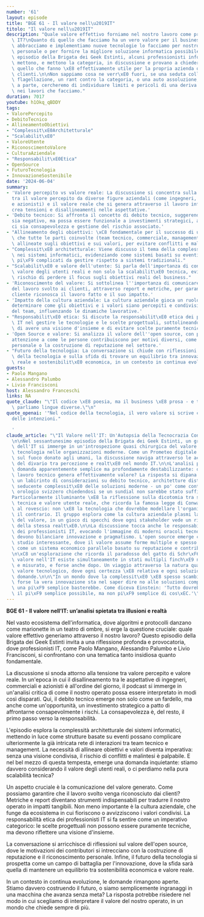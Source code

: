 ```yaml
---
number: '61'
layout: episode
title: "BGE 61 - Il valore nell\u2019IT"
titolo: "Il valore nell\u2019IT"
description: "Quale valore effettivo forniamo nel nostro lavoro come professionisti\
  \ IT?\nQuanto di quello che facciamo ha un vero valore per il business?\nQuando\
  \ abbracciamo e implementiamo nuove tecnologie lo facciamo per nostro interesse\
  \ personale o per fornire la migliore soluzione informatica possibile?\n\nIn questo\
  \ episodio della Brigata dei Geek Estinti, alcuni professionisti informatici si\
  \ mettono, e mettono la categoria, in discussione e provano a chiedersi quanto di\
  \ quello che fanno \xE8 effettivamente utile per la propria azienda o per i propri\
  \ clienti.\n\nNon sappiamo cosa ne verr\xE0 fuori, se una seduta collettiva di auto\
  \ flagellazione, un rant contro la categoria, o una auto assoluzione, ma giudizi\
  \ a parte, cercheremo di individuare limiti e pericoli di una deriva tecnocratica\
  \ nei lavori che facciamo."
duration: 7017
youtube: h1Okq_qBDDY
tags:
- ValorePercepito
- DebitoTecnico
- AllineamentoObiettivi
- "Complessit\xE0Architetturale"
- "Scalabilit\xE0"
- ValoreUtente
- RiconoscimentoValore
- CulturaAziendale
- "Responsabilit\xE0Etica"
- OpenSource
- FuturoTecnologia
- InnovazioneSostenibile
date: '2024-06-04'
summary:
- 'Valore percepito vs valore reale: La discussione si concentra sulla differenza
  tra il valore percepito da diverse figure aziendali (come ingegneri, commerciali
  e azionisti) e il valore reale che si genera attraverso il lavoro informatico. Questo
  crea tensioni e disallineamenti nelle aspettative.'
- 'Debito tecnico: Si affronta il concetto di debito tecnico, suggerendo che non sempre
  sia negativo, ma possa essere funzionale a investimenti strategici, a patto che
  ci sia consapevolezza e gestione del rischio associato.'
- "Allineamento degli obiettivi: \xC8 fondamentale per il successo di un progetto\
  \ che tutte le parti coinvolte (team tecnico, commerciale, management) abbiano visioni\
  \ allineate sugli obiettivi e sui valori, per evitare conflitti e malintesi."
- "Complessit\xE0 architetturale: Viene discusso il tema della complessit\xE0 architetturale\
  \ nei sistemi informatici, evidenziando come sistemi basati su eventi possano essere\
  \ pi\xF9 complicati da gestire rispetto a sistemi tradizionali."
- "Scalabilit\xE0 e valore dell'utente: Si parla dell'importanza di considerare il\
  \ valore degli utenti reali e non solo la scalabilit\xE0 tecnica, evidenziando il\
  \ rischio di perdere il focus sugli obiettivi reali del business."
- 'Riconoscimento del valore: Si sottolinea l''importanza di comunicare il valore
  del lavoro svolto ai clienti, attraverso report e metriche, per garantire che il
  cliente riconosca il lavoro fatto e il suo impatto.'
- 'Impatto della cultura aziendale: La cultura aziendale gioca un ruolo cruciale nel
  determinare come gli obiettivi e i valori siano percepiti e condivisi all''interno
  del team, influenzando le dinamiche lavorative.'
- "Responsabilit\xE0 etica: Si discute la responsabilit\xE0 etica dei professionisti\
  \ IT nel gestire le tecnologie e le scelte progettuali, sottolineando l'importanza\
  \ di avere una visione d'insieme e di evitare scelte puramente tecniche."
- 'Open Source e valore: Si analizza il valore dell''open source, con particolare
  attenzione a come le persone contribuiscono per motivi diversi, come il riconoscimento
  personale o la costruzione di reputazione nel settore.'
- "Futuro della tecnologia: La conversazione si chiude con riflessioni sul futuro\
  \ della tecnologia e sulla sfida di trovare un equilibrio tra innovazione, valore\
  \ reale e sostenibilit\xE0 economica, in un contesto in continua evoluzione."
guests:
- Paolo Mangano
- Alessandro Palumbo
- Livio Francisconi
host: Alessandro Franceschi
links: NA
quote_claude: "\"Il codice \xE8 poesia, ma il business \xE8 prosa - e troppo spesso\
  \ parliamo lingue diverse.\"\n"
quote_openai: '"Nel codice della tecnologia, il vero valore si scrive con l''inchiostro
  delle intenzioni."

  '
claude_article: "\"Il Valore nell'IT: Un'Autopsia della Tecnocrazia Contemporanea\"\
  \n\nNel sessantunesimo episodio della Brigata dei Geek Estinti, un gruppo di veterani\
  \ dell'IT si immerge in un'introspezione quasi chirurgica del valore generato dalla\
  \ tecnologia nelle organizzazioni moderne. Come un Prometeo digitale che si interroga\
  \ sul fuoco donato agli umani, la discussione naviga attraverso le acque turbolente\
  \ del divario tra percezione e realt\xE0 nel mondo IT.\n\nL'analisi parte da una\
  \ domanda apparentemente semplice ma profondamente destabilizzante: quanto del nostro\
  \ lavoro tecnico genera effettivamente valore? La risposta si dipana attraverso\
  \ un labirinto di considerazioni su debito tecnico, architetture distribuite e la\
  \ seducente complessit\xE0 delle soluzioni moderne - un po' come contemplare un\
  \ orologio svizzero chiedendosi se un sundial non sarebbe stato sufficiente.\n\n\
  Particolarmente illuminante \xE8 la riflessione sulla dicotomia tra scalabilit\xE0\
  \ tecnica e valore utente reale, che ricorda la famosa legge di Conway applicata\
  \ al rovescio: non \xE8 la tecnologia che dovrebbe modellare l'organizzazione, ma\
  \ il contrario. Il gruppo esplora come la cultura aziendale plasmi la percezione\
  \ del valore, in un gioco di specchi dove ogni stakeholder vede un riflesso diverso\
  \ della stessa realt\xE0.\n\nLa discussione tocca anche le responsabilit\xE0 etiche\
  \ dei professionisti IT, evocando l'immagine di moderni oracoli tecnologici che\
  \ devono bilanciare innovazione e pragmatismo. L'open source emerge come un caso\
  \ studio interessante, dove il valore assume forme multiple e spesso intangibili,\
  \ come un sistema economico parallelo basato su reputazione e contributi comunitari.\n\
  \n\xC8 un'esplorazione che ricorda il paradosso del gatto di Schr\xF6dinger: il\
  \ valore nell'IT esiste simultaneamente in stati multipli finch\xE9 non viene osservato\
  \ e misurato, e forse anche dopo. Un viaggio attraverso la natura quantistica del\
  \ valore tecnologico, dove ogni certezza \xE8 relativa e ogni soluzione genera nuove\
  \ domande.\n\n\"In un mondo dove la complessit\xE0 \xE8 spesso scambiata per valore,\
  \ forse la vera innovazione sta nel saper dire no alle soluzioni complesse quando\
  \ una pi\xF9 semplice basterebbe. Come diceva Einstein: 'Tutto dovrebbe essere reso\
  \ il pi\xF9 semplice possibile, ma non pi\xF9 semplice di cos\xEC.'\"\n"
---
```

**BGE 61 - Il valore nell’IT: un’analisi spietata tra illusioni e realtà**  

Nel vasto ecosistema dell'informatica, dove algoritmi e protocolli danzano come marionette in un teatro di ombre, si erge la questione cruciale: quale valore effettivo generiamo attraverso il nostro lavoro? Questo episodio della Brigata dei Geek Estinti invita a una riflessione profonda e provocatoria, dove professionisti IT, come Paolo Mangano, Alessandro Palumbo e Livio Francisconi, si confrontano con una tematica tanto insidiosa quanto fondamentale. 

La discussione si snoda attorno alla tensione tra valore percepito e valore reale. In un'epoca in cui il disallineamento tra le aspettative di ingegneri, commerciali e azionisti è all'ordine del giorno, il podcast si immerge in un'analisi critica di come il nostro operato possa essere interpretato in modi così disparati. Qui, il debito tecnico emerge non solo come un fardello, ma anche come un'opportunità, un investimento strategico a patto di affrontarne consapevolmente i rischi. La consapevolezza è, del resto, il primo passo verso la responsabilità.

L'episodio esplora la complessità architetturale dei sistemi informatici, mettendo in luce come strutture basate su eventi possano complicare ulteriormente la già intricata rete di interazioni tra team tecnico e management. La necessità di allineare obiettivi e valori diventa imperativa: senza una visione condivisa, il rischio di conflitti e malintesi è palpabile. E nel bel mezzo di questa tempesta, emerge una domanda inquietante: stiamo davvero considerando il valore degli utenti reali, o ci perdiamo nella pura scalabilità tecnica?

Un aspetto cruciale è la comunicazione del valore generato. Come possiamo garantire che il lavoro svolto venga riconosciuto dai clienti? Metriche e report diventano strumenti indispensabili per tradurre il nostro operato in impatti tangibili. Non meno importante è la cultura aziendale, che funge da ecosistema in cui fioriscono o avvizziscono i valori condivisi. La responsabilità etica dei professionisti IT si fa sentire come un imperativo categorico: le scelte progettuali non possono essere puramente tecniche, ma devono riflettere una visione d'insieme.

La conversazione si arricchisce di riflessioni sul valore dell'open source, dove le motivazioni dei contributori si intrecciano con la costruzione di reputazione e il riconoscimento personale. Infine, il futuro della tecnologia si prospetta come un campo di battaglia per l'innovazione, dove la sfida sarà quella di mantenere un equilibrio tra sostenibilità economica e valore reale.

In un contesto in continua evoluzione, le domande rimangono aperte. Stiamo davvero costruendo il futuro, o siamo semplicemente ingranaggi in una macchina che avanza senza meta? La risposta potrebbe risiedere nel modo in cui scegliamo di interpretare il valore del nostro operato, in un mondo che chiede sempre di più.
